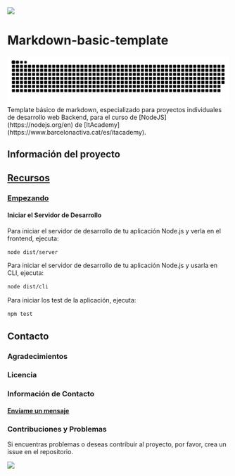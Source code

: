 <img src="https://user-images.githubusercontent.com/73097560/115834477-dbab4500-a447-11eb-908a-139a6edaec5c.gif">

# Markdown-basic-template
<a href="https://github.com/SKRTEEEEEE">
<div align="center">
  <img  src="https://github.com/SKRTEEEEEE/SKRTEEEEEE/blob/main/resources/img/grid-snake.svg"
       alt="snake" />
</div>
</a>
Template básico de markdown, especializado para proyectos individuales de desarrollo web Backend, para el curso de [NodeJS](https://nodejs.org/en) de [ItAcademy](https://www.barcelonactiva.cat/es/itacademy).

## Información del proyecto


## [Recursos](https://github.com/SKRTEEEEEE/markdowns/)
### [Empezando](https://github.com/SKRTEEEEEE/markdowns/utils/how-start/ts-compiled_es.md)
#### Iniciar el Servidor de Desarrollo

Para iniciar el servidor de desarrollo de tu aplicación Node.js y verla en el frontend, ejecuta:

```bash
node dist/server
```

Para iniciar el servidor de desarrollo de tu aplicación Node.js y usarla en CLI, ejecuta:

```bash
node dist/cli
```

Para iniciar los test de la aplicación, ejecuta:

```bash
npm test
```

## Contacto

### Agradecimientos

### Licencia

### Información de Contacto

#### [Envíame un mensaje](mailto:adanreh.m@gmail.com)

### Contribuciones y Problemas

Si encuentras problemas o deseas contribuir al proyecto, por favor, crea un issue en el repositorio.

<img src="https://user-images.githubusercontent.com/73097560/115834477-dbab4500-a447-11eb-908a-139a6edaec5c.gif">
